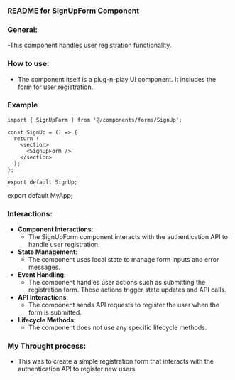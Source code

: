 ### README for SignUpForm Component

### General: 
-This component handles user registration functionality.

### How to use:
- The component itself is a plug-n-play UI component. It includes the form for user registration.

### Example
```
import { SignUpForm } from '@/components/forms/SignUp';

const SignUp = () => {
  return (
    <section>
      <SignUpForm />
    </section>
  );
};

export default SignUp;
```

export default MyApp;
### Interactions:
- **Component Interactions**: 
  - The SignUpForm component interacts with the authentication API to handle user registration.
- **State Management**: 
  - The component uses local state to manage form inputs and error messages.
- **Event Handling**: 
  - The component handles user actions such as submitting the registration form. These actions trigger state updates and API calls.
- **API Interactions**: 
  - The component sends API requests to register the user when the form is submitted.
- **Lifecycle Methods**: 
  - The component does not use any specific lifecycle methods.


### My Throught process:
- This was to create a simple registration form that interacts with the authentication API to register new users.
